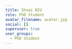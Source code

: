 ```yaml
---
title: Shuai NIU
role: PhD Student
avatar_filename: avatar.jpg
social: []
superuser: true
user_groups:
  - PhD Student
---
```

